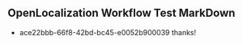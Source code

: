 ## OpenLocalization Workflow Test MarkDown
* ace22bbb-66f8-42bd-bc45-e0052b900039 thanks!

<!--HONumber=Aug16_HO1-->


